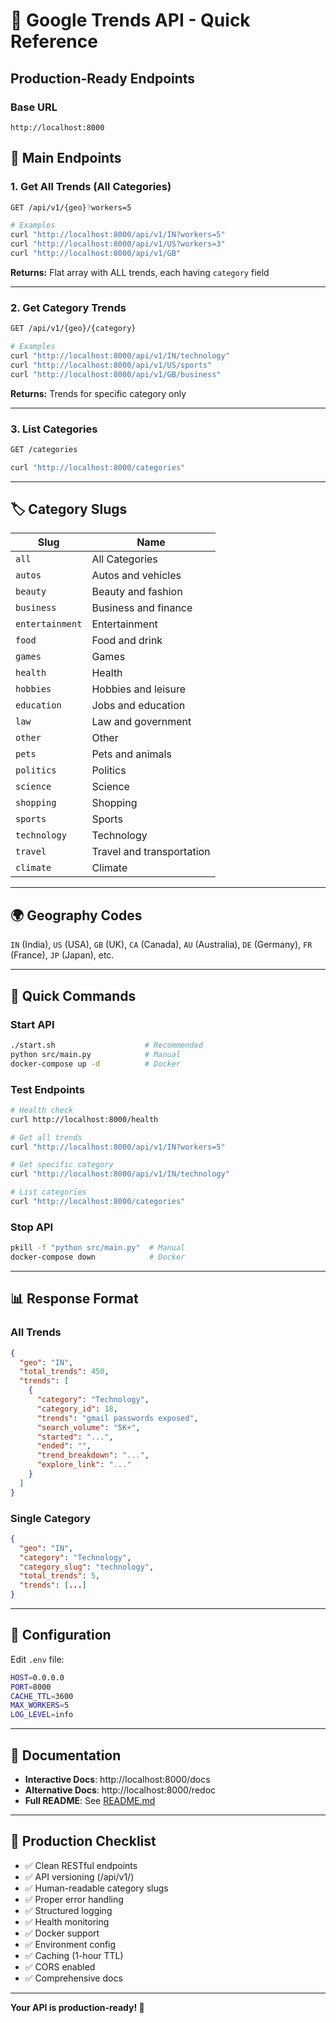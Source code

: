 # 🚀 Google Trends API - Quick Reference

## Production-Ready Endpoints

### Base URL
```
http://localhost:8000
```

## 📡 Main Endpoints

### 1. Get All Trends (All Categories)
```bash
GET /api/v1/{geo}?workers=5

# Examples
curl "http://localhost:8000/api/v1/IN?workers=5"
curl "http://localhost:8000/api/v1/US?workers=3"
curl "http://localhost:8000/api/v1/GB"
```

**Returns:** Flat array with ALL trends, each having `category` field

---

### 2. Get Category Trends
```bash
GET /api/v1/{geo}/{category}

# Examples
curl "http://localhost:8000/api/v1/IN/technology"
curl "http://localhost:8000/api/v1/US/sports"
curl "http://localhost:8000/api/v1/GB/business"
```

**Returns:** Trends for specific category only

---

### 3. List Categories
```bash
GET /categories

curl "http://localhost:8000/categories"
```

---

## 🏷️ Category Slugs

| Slug | Name |
|------|------|
| `all` | All Categories |
| `autos` | Autos and vehicles |
| `beauty` | Beauty and fashion |
| `business` | Business and finance |
| `entertainment` | Entertainment |
| `food` | Food and drink |
| `games` | Games |
| `health` | Health |
| `hobbies` | Hobbies and leisure |
| `education` | Jobs and education |
| `law` | Law and government |
| `other` | Other |
| `pets` | Pets and animals |
| `politics` | Politics |
| `science` | Science |
| `shopping` | Shopping |
| `sports` | Sports |
| `technology` | Technology |
| `travel` | Travel and transportation |
| `climate` | Climate |

---

## 🌍 Geography Codes

`IN` (India), `US` (USA), `GB` (UK), `CA` (Canada), `AU` (Australia), `DE` (Germany), `FR` (France), `JP` (Japan), etc.

---

## 🚦 Quick Commands

### Start API
```bash
./start.sh                    # Recommended
python src/main.py            # Manual
docker-compose up -d          # Docker
```

### Test Endpoints
```bash
# Health check
curl http://localhost:8000/health

# Get all trends
curl "http://localhost:8000/api/v1/IN?workers=5"

# Get specific category
curl "http://localhost:8000/api/v1/IN/technology"

# List categories
curl "http://localhost:8000/categories"
```

### Stop API
```bash
pkill -f "python src/main.py"  # Manual
docker-compose down            # Docker
```

---

## 📊 Response Format

### All Trends
```json
{
  "geo": "IN",
  "total_trends": 450,
  "trends": [
    {
      "category": "Technology",
      "category_id": 18,
      "trends": "gmail passwords exposed",
      "search_volume": "5K+",
      "started": "...",
      "ended": "",
      "trend_breakdown": "...",
      "explore_link": "..."
    }
  ]
}
```

### Single Category
```json
{
  "geo": "IN",
  "category": "Technology",
  "category_slug": "technology",
  "total_trends": 5,
  "trends": [...]
}
```

---

## 🔧 Configuration

Edit `.env` file:
```bash
HOST=0.0.0.0
PORT=8000
CACHE_TTL=3600
MAX_WORKERS=5
LOG_LEVEL=info
```

---

## 📖 Documentation

- **Interactive Docs**: http://localhost:8000/docs
- **Alternative Docs**: http://localhost:8000/redoc
- **Full README**: See [README.md](README.md)

---

## 🎯 Production Checklist

- ✅ Clean RESTful endpoints
- ✅ API versioning (/api/v1/)
- ✅ Human-readable category slugs
- ✅ Proper error handling
- ✅ Structured logging
- ✅ Health monitoring
- ✅ Docker support
- ✅ Environment config
- ✅ Caching (1-hour TTL)
- ✅ CORS enabled
- ✅ Comprehensive docs

---

**Your API is production-ready! 🎉**
